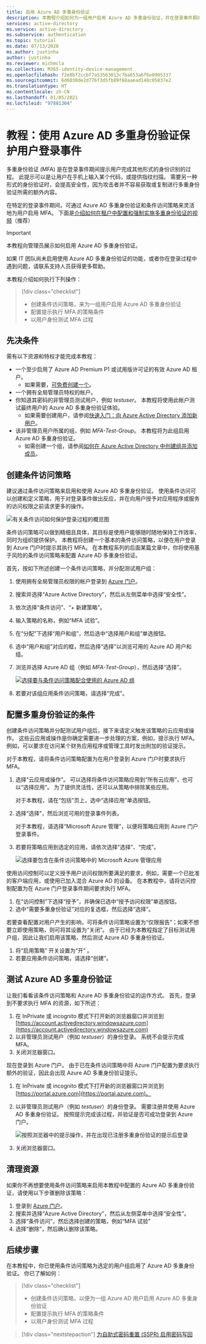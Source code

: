 ```yaml
---
title: 启用 Azure AD 多重身份验证
description: 本教程介绍如何为一组用户启用 Azure AD 多重身份验证，并在登录事件期间测试第二因素提示。
services: active-directory
ms.service: active-directory
ms.subservice: authentication
ms.topic: tutorial
ms.date: 07/13/2020
ms.author: justinha
author: justinha
ms.reviewer: michmcla
ms.collection: M365-identity-device-management
ms.openlocfilehash: f2e8bf2ccbf7a53563013c7ba653a6f6e8905337
ms.sourcegitcommit: 6d6030de2d776f3d5fb89f68aaead148c05837e2
ms.translationtype: HT
ms.contentlocale: zh-CN
ms.lasthandoff: 01/05/2021
ms.locfileid: "97881304"
---
```

# <a name="tutorial-secure-user-sign-in-events-with-azure-ad-multi-factor-authentication"></a>教程：使用 Azure AD 多重身份验证保护用户登录事件

多重身份验证 (MFA) 是在登录事件期间提示用户完成其他形式的身份识别的过程。 此提示可以是让用户在手机上输入某个代码，或提供指纹扫描。 需要另一种形式的身份验证时，会提高安全性，因为攻击者并不容易获取或复制进行多重身份验证所需的额外内容。

在特定的登录事件期间，可通过 Azure AD 多重身份验证和条件访问策略来灵活地为用户启用 MFA。 下面是[介绍如何在租户中配置和强制实施多重身份验证的视频](https://www.youtube.com/watch?v=qNndxl7gqVM)（推荐）

> [!IMPORTANT]
> 本教程向管理员展示如何启用 Azure AD 多重身份验证。
>
> 如果 IT 团队尚未启用使用 Azure AD 多重身份验证的功能，或者你在登录过程中遇到问题，请联系支持人员获得更多帮助。

本教程介绍如何执行下列操作：

> [!div class="checklist"]
> * 创建条件访问策略，来为一组用户启用 Azure AD 多重身份验证
> * 配置提示执行 MFA 的策略条件
> * 以用户身份测试 MFA 过程

## <a name="prerequisites"></a>先决条件

需有以下资源和特权才能完成本教程：

* 一个至少启用了 Azure AD Premium P1 或试用版许可证的有效 Azure AD 租户。
    * 如果需要，[可免费创建一个](https://azure.microsoft.com/free/?WT.mc_id=A261C142F)。
* 一个拥有全局管理员特权的帐户。
* 你知道其密码的非管理员测试用户，例如 *testuser*。 本教程将使用此帐户测试最终用户的 Azure AD 多重身份验证体验。
    * 如果需要创建用户，请参阅[快速入门：向 Azure Active Directory 添加新用户](../fundamentals/add-users-azure-active-directory.md)。
* 该非管理员用户所属的组，例如 *MFA-Test-Group*。 本教程将为此组启用 Azure AD 多重身份验证。
    * 如需创建一个组，请参阅[如何在 Azure Active Directory 中创建组并添加成员](../fundamentals/active-directory-groups-create-azure-portal.md)。

## <a name="create-a-conditional-access-policy"></a>创建条件访问策略

建议通过条件访问策略来启用和使用 Azure AD 多重身份验证。 使用条件访问可以创建和定义策略，用于对登录事件做出反应，并在向用户授予对应用程序或服务的访问权限之前请求更多的操作。

![有关条件访问如何保护登录过程的概览图](media/tutorial-enable-azure-mfa/conditional-access-overview.png)

条件访问策略可以做到精细且具体，其目标是使用户能够随时随地保持工作效率，同时为组织提供保护。 本教程将创建一个基本的条件访问策略，以便在用户登录到 Azure 门户时提示其执行 MFA。 在本教程系列的后面某篇文章中，你将使用基于风险的条件访问策略来配置 Azure AD 多重身份验证。

首先，按如下所述创建一个条件访问策略，并分配测试用户组：

1. 使用拥有全局管理员权限的帐户登录到 [Azure 门户](https://portal.azure.com)。
1. 搜索并选择“Azure Active Directory”，然后从左侧菜单中选择“安全性”。
1. 依次选择“条件访问”、“+ 新建策略”。
1. 输入策略的名称，例如“MFA 试验”。
1. 在“分配”下选择“用户和组”，然后选中“选择用户和组”单选按钮。
1. 选中“用户和组”对应的框，然后选择“选择”以浏览可用的 Azure AD 用户和组。
1. 浏览并选择 Azure AD 组（例如 *MFA-Test-Group*），然后选择“选择”。

    [ ![选择要与条件访问策略配合使用的 Azure AD 组](media/tutorial-enable-azure-mfa/select-group-for-conditional-access-cropped.png) ](media/tutorial-enable-azure-mfa/select-group-for-conditional-access.png#lightbox)

1. 若要对该组应用条件访问策略，请选择“完成”。

## <a name="configure-the-conditions-for-multi-factor-authentication"></a>配置多重身份验证的条件

创建条件访问策略并分配测试用户组后，接下来请定义触发该策略的云应用或操作。 这些云应用或操作是你确定需要进一步处理的方案，例如，提示执行 MFA。 例如，可以要求在访问某个财务应用程序或管理工具时发出附加的验证提示。

对于本教程，请将条件访问策略配置为在用户登录到 Azure 门户时要求执行 MFA。

1. 选择“云应用或操作”。 可以选择将条件访问策略应用到“所有云应用”，也可以“选择应用”。 为了提供灵活性，还可以从策略中排除某些应用。

    对于本教程，请在“包括”页上，选中“选择应用”单选按钮。

1. 选择“选择”，然后浏览可用的登录事件列表。

    对于本教程，请选择“Microsoft Azure 管理”，以便将策略应用到 Azure 门户登录事件。

1. 若要将策略应用到选定的应用，请依次选择“选择”、“完成”。 

    ![选择要包含在条件访问策略中的 Microsoft Azure 管理应用](media/tutorial-enable-azure-mfa/select-azure-management-app.png)

使用访问控制可以定义授予用户访问权限所要满足的要求，例如，需要一个已批准的客户端应用，或使用已加入混合 Azure AD 的设备。 在本教程中，请将访问控制配置为在 Azure 门户登录事件期间要求执行 MFA。

1. 在“访问控制”下选择“授予”，并确保已选中“授予访问权限”单选按钮。
1. 选中“需要多重身份验证”对应的复选框，然后选择“选择”。

若要查看配置对用户产生的影响，可将条件访问策略设置为“仅限报告”；如果不想要立即使用策略，则可将其设置为“关闭”。 由于已经为本教程指定了目标测试用户组，因此让我们启用该策略，然后测试 Azure AD 多重身份验证。

1. 将“启用策略”  开关设置为“开”  。
1. 若要应用条件访问策略，请选择“创建”。

## <a name="test-azure-ad-multi-factor-authentication"></a>测试 Azure AD 多重身份验证

让我们看看该条件访问策略和 Azure AD 多重身份验证的运作方式。 首先，登录到不要求执行 MFA 的资源，如下所述：

1. 在 InPrivate 或 incognito 模式下打开新的浏览器窗口并浏览到 [https://account.activedirectory.windowsazure.com](https://account.activedirectory.windowsazure.com)
1. 以非管理员测试用户（例如 *testuser*）的身份登录。 系统不会提示完成 MFA。
1. 关闭浏览器窗口。

现在登录到 Azure 门户。 由于已在条件访问策略中将 Azure 门户配置为要求执行额外的验证，因此会出现 Azure AD 多重身份验证提示。

1. 在 InPrivate 或 incognito 模式下打开新的浏览器窗口并浏览到 [https://portal.azure.com](https://portal.azure.com)。
1. 以非管理员测试用户（例如 *testuser*）的身份登录。 需要注册并使用 Azure AD 多重身份验证。 按照提示完成该过程，并验证是否可成功登录到 Azure 门户。

    ![按照浏览器中的提示操作，并在出现已注册多重身份验证的提示后登录](media/tutorial-enable-azure-mfa/azure-multi-factor-authentication-browser-prompt.png)

1. 关闭浏览器窗口。

## <a name="clean-up-resources"></a>清理资源

如果你不再想要使用条件访问策略来启用本教程中配置的 Azure AD 多重身份验证，请使用以下步骤删除该策略：

1. 登录到 [Azure 门户](https://portal.azure.com)。
1. 搜索并选择“Azure Active Directory”，然后从左侧菜单中选择“安全性”。
1. 选择“条件访问”，然后选择创建的策略，例如“MFA 试验”
1. 选择“删除”，然后确认删除该策略。

## <a name="next-steps"></a>后续步骤

在本教程中，你已使用条件访问策略为选定的用户组启用了 Azure AD 多重身份验证。 你已了解如何：

> [!div class="checklist"]
> * 创建条件访问策略，以便为一组 Azure AD 用户启用 Azure AD 多重身份验证
> * 配置提示执行 MFA 的策略条件
> * 以用户身份测试 MFA 过程

> [!div class="nextstepaction"]
> [为自助式密码重置 (SSPR) 启用密码写回](./tutorial-enable-sspr-writeback.md)
